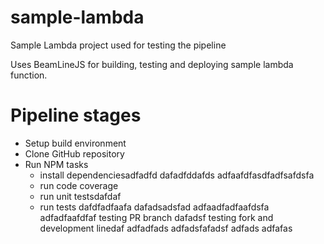 # sample-lambda
Sample Lambda project used for testing the pipeline

Uses BeamLineJS for building, testing and deploying sample lambda function.

# Pipeline stages
* Setup build environment
* Clone GitHub repository
* Run NPM tasks
  * install dependenciesadfadfd
  dafadfddafds
  adfaafdfasdfadfsafdsfa
  * run code coverage
  * run unit testsdafdaf
  * run tests
dafdfadfaafa
dafadsadsfad
adfaadfadfaafdsfa
adfadfaafdfaf
testing PR branch
dafadsf
testing fork and development linedaf
adfadfads
adfadsfafadsf
adfads
adfafas
